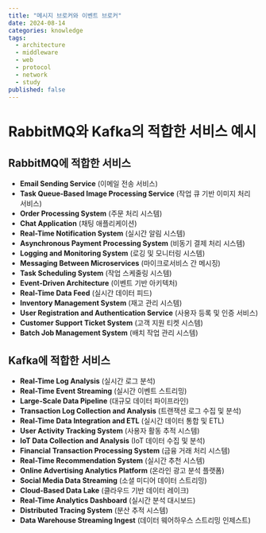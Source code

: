 ```yaml
---
title: "메시지 브로커와 이벤트 브로커"
date: 2024-08-14
categories: knowledge
tags:
  - architecture
  - middleware
  - web
  - protocol
  - network
  - study
published: false
---
```



# RabbitMQ와 Kafka의 적합한 서비스 예시

## RabbitMQ에 적합한 서비스

- **Email Sending Service** (이메일 전송 서비스)
- **Task Queue-Based Image Processing Service** (작업 큐 기반 이미지 처리 서비스)
- **Order Processing System** (주문 처리 시스템)
- **Chat Application** (채팅 애플리케이션)
- **Real-Time Notification System** (실시간 알림 시스템)
- **Asynchronous Payment Processing System** (비동기 결제 처리 시스템)
- **Logging and Monitoring System** (로깅 및 모니터링 시스템)
- **Messaging Between Microservices** (마이크로서비스 간 메시징)
- **Task Scheduling System** (작업 스케줄링 시스템)
- **Event-Driven Architecture** (이벤트 기반 아키텍처)
- **Real-Time Data Feed** (실시간 데이터 피드)
- **Inventory Management System** (재고 관리 시스템)
- **User Registration and Authentication Service** (사용자 등록 및 인증 서비스)
- **Customer Support Ticket System** (고객 지원 티켓 시스템)
- **Batch Job Management System** (배치 작업 관리 시스템)

## Kafka에 적합한 서비스

- **Real-Time Log Analysis** (실시간 로그 분석)
- **Real-Time Event Streaming** (실시간 이벤트 스트리밍)
- **Large-Scale Data Pipeline** (대규모 데이터 파이프라인)
- **Transaction Log Collection and Analysis** (트랜잭션 로그 수집 및 분석)
- **Real-Time Data Integration and ETL** (실시간 데이터 통합 및 ETL)
- **User Activity Tracking System** (사용자 활동 추적 시스템)
- **IoT Data Collection and Analysis** (IoT 데이터 수집 및 분석)
- **Financial Transaction Processing System** (금융 거래 처리 시스템)
- **Real-Time Recommendation System** (실시간 추천 시스템)
- **Online Advertising Analytics Platform** (온라인 광고 분석 플랫폼)
- **Social Media Data Streaming** (소셜 미디어 데이터 스트리밍)
- **Cloud-Based Data Lake** (클라우드 기반 데이터 레이크)
- **Real-Time Analytics Dashboard** (실시간 분석 대시보드)
- **Distributed Tracing System** (분산 추적 시스템)
- **Data Warehouse Streaming Ingest** (데이터 웨어하우스 스트리밍 인제스트)